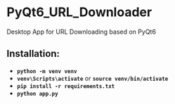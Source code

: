 # PyQt6_URL_Downloader
Desktop App for URL Downloading based on PyQt6

## Installation:

- **`python -m venv venv`**
- **`venv\Scripts\activate`** or **`source venv/bin/activate`**
- **`pip install -r requirements.txt`**
- **`python app.py`**
